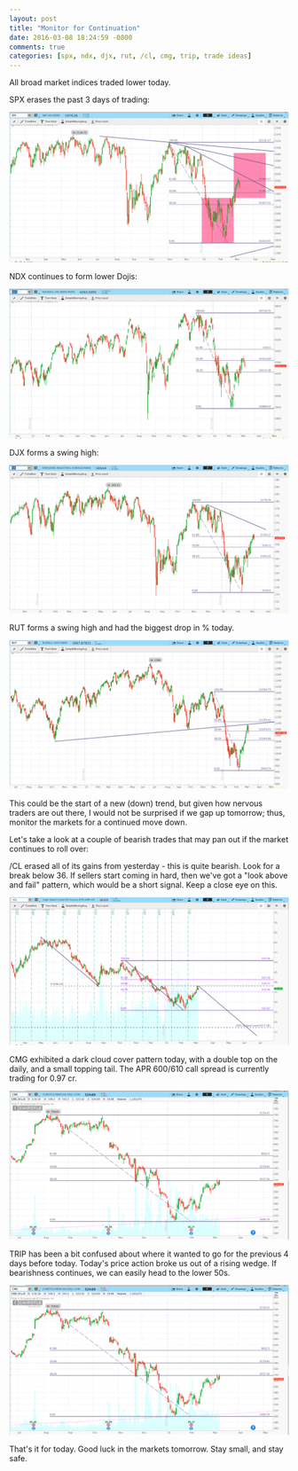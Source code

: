 ```yaml
---
layout: post
title: "Monitor for Continuation"
date: 2016-03-08 18:24:59 -0800
comments: true
categories: [spx, ndx, djx, rut, /cl, cmg, trip, trade ideas]
---
```


All broad market indices traded lower today.

SPX erases the past 3 days of trading:

[![SPX - 2016-03-08 Daily Time Frame - Fibonacci Retracement](/images/blog/03082016/spx.png)](/images/blog/03082016/spx.png)

NDX continues to form lower Dojis:

[![NDX - 2016-03-08 Daily Time Frame - Fibonacci Retracement](/images/blog/03082016/ndx.png)](/images/blog/03082016/ndx.png)

DJX forms a swing high:

[![DJX - 2016-03-08 Daily Time Frame - Fibonacci Retracement](/images/blog/03082016/djx.png)](/images/blog/03082016/djx.png)

RUT forms a swing high and had the biggest drop in % today.

[![RUT - 2016-03-08 Daily Time Frame - Fibonacci Retracement](/images/blog/03082016/rut.png)](/images/blog/03082016/rut.png)

This could be the start of a new (down) trend, but given how nervous traders are out there, I would not be surprised if we gap up tomorrow; thus, monitor the markets for a continued move down.

Let's take a look at a couple of bearish trades that may pan out if the market continues to roll over:

/CL erased all of its gains from yesterday - this is quite bearish. Look for a break below 36. If sellers start coming in hard, then we've got a "look above and fail" pattern, which would be a short signal. Keep a close eye on this.

[![/CL - 2016-03-08 Daily Time Frame - Fibonacci Retracement and Harmonic Pattern](/images/blog/03082016/cl_f.png)](/images/blog/03082016/cl_f.png)

CMG exhibited a dark cloud cover pattern today, with a double top on the daily, and a small topping tail. The APR 600/610 call spread is currently trading for 0.97 cr.

[![CMG - 2016-03-08 Daily Time Frame - Fibonacci Retracement, Dark Cloud Cover, Double Top](/images/blog/03082016/cmg.png)](/images/blog/03082016/cmg.png)

TRIP has been a bit confused about where it wanted to go for the previous 4 days before today. Today's price action broke us out of a rising wedge. If bearishness continues, we can easily head to the lower 50s.

[![TRIP - 2016-03-08 Daily Time Frame - Rising Wedge](/images/blog/03082016/cmg.png)](/images/blog/03082016/cmg.png)

That's it for today. Good luck in the markets tomorrow. Stay small, and stay safe.
